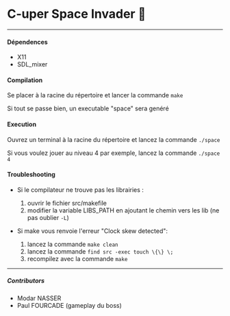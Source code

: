 # C-uper Space Invader :rocket: #
---

#### Dépendences ####
- X11
- SDL_mixer

#### Compilation ####
Se placer à la racine du répertoire et lancer la commande `make`

Si tout se passe bien, un executable "space" sera genéré


#### Execution ####
Ouvrez un terminal à la racine du répertoire et lancez la commande `./space`

Si vous voulez jouer au niveau 4 par exemple, lancez la commande `./space 4`


#### Troubleshooting ####
- Si le compilateur ne trouve pas les librairies :
	1. ouvrir le fichier src/makefile
	2. modifier la variable LIBS_PATH en ajoutant le chemin vers les lib (ne pas oublier `-L`)

- Si make vous renvoie l'erreur "Clock skew detected":
	1. lancez la commande `make clean`
	2. lancez la commande `find src -exec touch \{\} \;`
	3. recompilez avec la commande `make`

---
##### Contributors #####
- Modar NASSER
- Paul FOURCADE (gameplay du boss)
